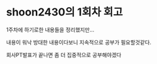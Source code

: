 # shoon2430의 1회차 회고
1주차에 하기로한 내용들을 정리했지만... 

내용이 워낙 방대한 내용이다보니 지속적으로 공부가 필요할것같다.

회사PT발표가 끝나면 좀 더 집중적으로 공부해야겠다
